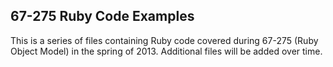 ## 67-275 Ruby Code Examples ##

This is a series of files containing Ruby code covered during 67-275 (Ruby Object Model) in the spring of 2013.  Additional files will be added over time.